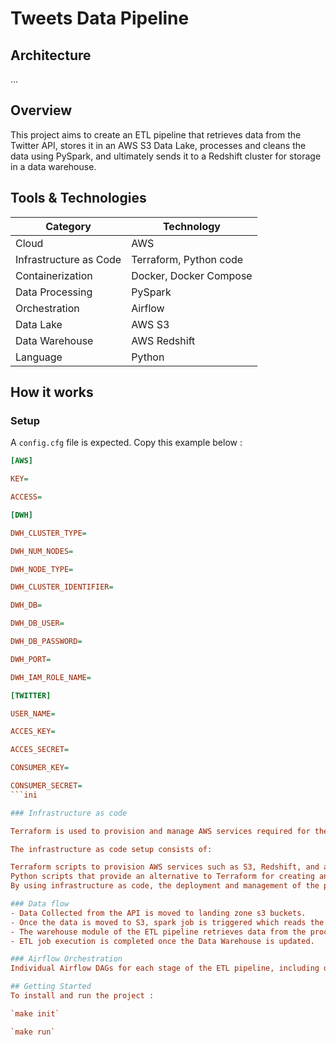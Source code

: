 # Tweets Data Pipeline

## Architecture
... 

## Overview

This project aims to create an ETL pipeline that retrieves data from the Twitter API, stores it in an AWS S3 Data Lake, processes and cleans the data using PySpark, and ultimately sends it to a Redshift cluster for storage in a data warehouse.

## Tools & Technologies

| Category                | Technology                 |
|-------------------------|----------------------------|
| Cloud                   | AWS                        |
| Infrastructure as Code  | Terraform, Python code     |
| Containerization        | Docker, Docker Compose     |
| Data Processing         | PySpark                    |
| Orchestration           | Airflow                    |
| Data Lake               | AWS S3                     |
| Data Warehouse          | AWS Redshift               |
| Language                | Python                     |



## How it works 

### Setup 

A `config.cfg` file is expected. Copy this example below : 

```ini
[AWS]  

KEY=

ACCESS=

[DWH]

DWH_CLUSTER_TYPE=

DWH_NUM_NODES=

DWH_NODE_TYPE=

DWH_CLUSTER_IDENTIFIER=

DWH_DB=

DWH_DB_USER=

DWH_DB_PASSWORD=

DWH_PORT=

DWH_IAM_ROLE_NAME=

[TWITTER] 

USER_NAME=

ACCES_KEY=

ACCES_SECRET=

CONSUMER_KEY=

CONSUMER_SECRET= 
```ini

### Infrastructure as code 

Terraform is used to provision and manage AWS services required for the pipeline. In addition to Terraform, a Python script is provided to create and manage infrastructure as code without relying on Terraform. This alternative approach offers flexibility in choosing the desired infrastructure management tool.

The infrastructure as code setup consists of:

Terraform scripts to provision AWS services such as S3, Redshift, and any other necessary components.
Python scripts that provide an alternative to Terraform for creating and managing infrastructure.
By using infrastructure as code, the deployment and management of the project's resources become more streamlined, allowing for easier maintenance and updates.

### Data flow 
- Data Collected from the API is moved to landing zone s3 buckets.
- Once the data is moved to S3, spark job is triggered which reads the data and apply transformations. Dataset is repartitioned and moved to the Processed Zone. 
- The warehouse module of the ETL pipeline retrieves data from the processed zone and transfers it to the corresponding Redshift tables.
- ETL job execution is completed once the Data Warehouse is updated.

### Airflow Orchestration
Individual Airflow DAGs for each stage of the ETL pipeline, including data collection, data processing, and data warehousing

## Getting Started
To install and run the project : 

`make init`

`make run`
